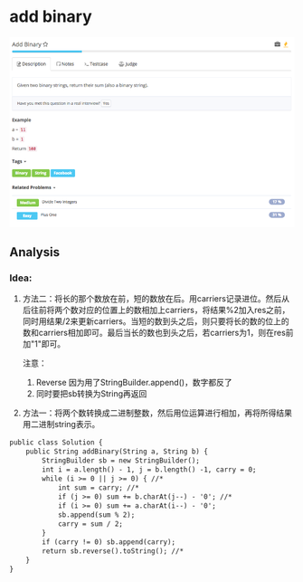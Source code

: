 # add binary

![](../../../.gitbook/assets/screen-shot-2017-08-23-at-8.22.33-pm.png)

## Analysis

### Idea:

1. 方法二：将长的那个数放在前，短的数放在后。用carriers记录进位。然后从后往前将两个数对应的位置上的数相加上carriers，将结果%2加入res之前，同时用结果/2来更新carriers。当短的数到头之后，则只要将长的数的位上的数和carriers相加即可。最后当长的数也到头之后，若carriers为1，则在res前加"1"即可。

    注意：

   1. Reverse 因为用了StringBuilder.append\(\)，数字都反了
   2. 同时要把sb转换为String再返回

2. 方法一：将两个数转换成二进制整数，然后用位运算进行相加，再将所得结果用二进制string表示。

```text
public class Solution {
    public String addBinary(String a, String b) {
        StringBuilder sb = new StringBuilder();
        int i = a.length() - 1, j = b.length() -1, carry = 0;
        while (i >= 0 || j >= 0) { //*
            int sum = carry; //*
            if (j >= 0) sum += b.charAt(j--) - '0'; //*
            if (i >= 0) sum += a.charAt(i--) - '0';
            sb.append(sum % 2);
            carry = sum / 2;
        }
        if (carry != 0) sb.append(carry);
        return sb.reverse().toString(); //*
    }
}
```

